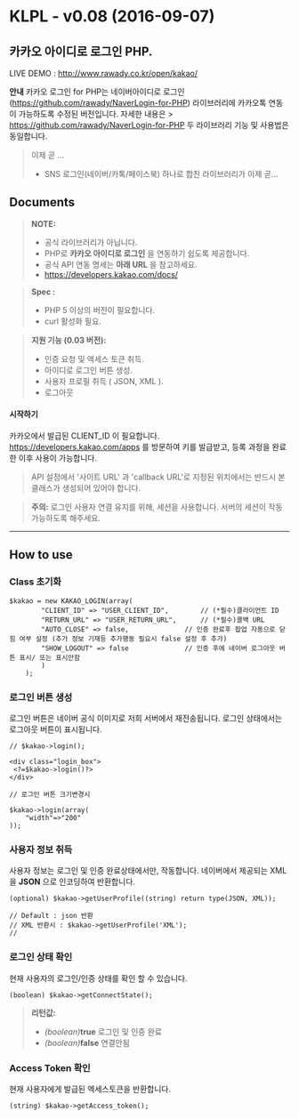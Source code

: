 KLPL  - v0.08 (2016-09-07)
=====================


**카카오 아이디로 로그인 PHP**.
----------

LIVE DEMO : http://www.rawady.co.kr/open/kakao/


**안내**
카카오 로그인 for PHP는 네이버아이디로 로그인(https://github.com/rawady/NaverLogin-for-PHP) 라이브러리에
카카오톡 연동이 가능하도록 수정된 버전입니다. 자세한 내용은 > https://github.com/rawady/NaverLogin-for-PHP
두 라이브러리 기능 및 사용법은 동일합니다.

> 이제 곧 ...
>  - SNS 로그인(네이버/카톡/페이스북) 하나로 합친 라이브러리가 이제 곧... 


Documents
---------

> **NOTE:**
>
> - 공식 라이브러리가 아닙니다.
> - PHP로 **카카오 아이디로 로그인** 을 연동하기 쉽도록 제공합니다.
> - 공식 API 연동 명세는  **아래 URL** 을 참고하세요.
> - <i class="icon-share"></i> https://developers.kakao.com/docs/




> **Spec :**
>
> - PHP 5 이상의 버전이 필요합니다.
> - curl 활성화 필요.


> **지원 기능 (0.03 버전):**
>
> - 인증 요청 및 엑세스 토큰 취득.
> - 아이디로 로그인 버튼 생성.
> - 사용자 프로필 취득 ( JSON, XML ).
> - 로그아웃



#### <i class="icon-file"></i> 시작하기

카카오에서 발급된 CLIENT_ID 이 필요합니다. https://developers.kakao.com/apps 를 방문하여 키를 발급받고, 등록 과정을 완료한 이후 사용이 가능합니다.
> API 설정에서 '사이트 URL' 과 'callback URL'로 지정된 위치에서는 반드시 본 클래스가 생성되어 있어야 합니다.

> **주의:** 로그인 사용자 연결 유지를 위해, 세션을 사용합니다. 서버의 세션이 작동 가능하도록 해주세요.


----------


How to use
---------------

### Class 초기화


```
$kakao = new KAKAO_LOGIN(array(
		"CLIENT_ID" => "USER_CLIENT_ID",		// (*필수)클라이언트 ID  
		"RETURN_URL" => "USER_RETURN_URL",		// (*필수)콜백 URL
		"AUTO_CLOSE" => false,				// 인증 완료후 팝업 자동으로 닫힘 여부 설정 (추가 정보 기재등 추가행동 필요시 false 설정 후 추가)
		"SHOW_LOGOUT" => false				// 인증 후에 네이버 로그아웃 버튼 표시/ 또는 표시안함
		)
	);
```


### 로그인 버튼 생성

로그인 버튼은 네이버 공식 이미지로 저희 서버에서 재전송됩니다. 로그인 상태에서는 로그아웃 버튼이 표시됩니다.
```
// $kakao->login();

<div class="login_box">
 <?=$kakao->login()?>
</div>
```

```
// 로그인 버튼 크기변경시

$kakao->login(array(
	"width"=>"200"
));

```


### 사용자 정보 취득

사용자 정보는 로그인 및 인증 완료상태에서만, 작동합니다.
네이버에서 제공되는 XML 을  **JSON** 으로 인코딩하여 반환합니다.

```
(optional) $kakao->getUserProfile((string) return type(JSON, XML));

// Default : json 반환
// XML 반환시 : $kakao->getUserProfile('XML');
//

```




### 로그인 상태 확인

현재 사용자의 로그인/인증 상태를 확인 할 수 있습니다.

```
(boolean) $kakao->getConnectState();
```

> **리턴값:**
>
> - <i>(boolean)</i>**true** 로그인 및 인증 완료
> - <i>(boolean)</i>**false** 연결안됨




### Access Token 확인

현재 사용자에게 발급된 엑세스토큰을 반환합니다.

```
(string) $kakao->getAccess_token();
```
